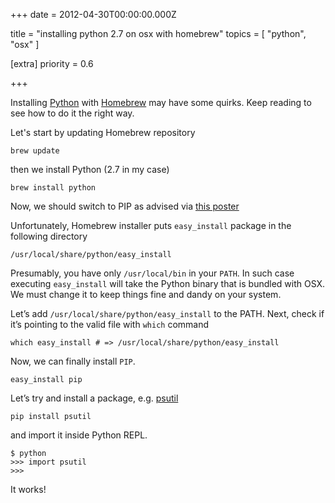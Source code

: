 
+++
date = 2012-04-30T00:00:00.000Z


title = "installing python 2.7 on osx with homebrew"
topics = [ "python", "osx" ]

[extra]
priority = 0.6

+++

Installing [Python](http://www.python.org/) with [Homebrew](http://mxcl.github.com/homebrew/) may have some quirks. Keep reading to see how to do it the right way.

Let's start by updating Homebrew repository

    brew update

then we install Python (2.7 in my case)

    brew install python

Now, we should switch to PIP as advised via [this poster](http://s3.pixane.com/pip_distribute.png)

Unfortunately, Homebrew installer puts `easy_install` package in the following directory

    /usr/local/share/python/easy_install

Presumably, you have only `/usr/local/bin` in your `PATH`. In such case executing `easy_install` will take the Python binary that is bundled with OSX. We must change it to keep things fine and dandy on your system.

Let’s add `/usr/local/share/python/easy_install` to the PATH. Next, check if it’s pointing to the valid file with `which` command

    which easy_install # => /usr/local/share/python/easy_install

Now, we can finally install `PIP`.

    easy_install pip

Let’s try and install a package, e.g. [psutil](http://code.google.com/p/psutil/)

    pip install psutil

and import it inside Python REPL.

    $ python
    >>> import psutil
    >>>

It works!
